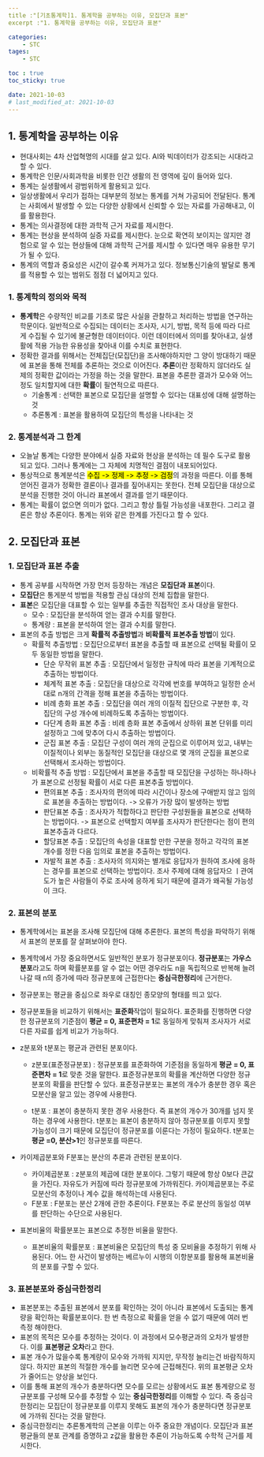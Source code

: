 ```yaml
---
title :"[기초통계학]1. 통계학을 공부하는 이유, 모집단과 표본"
excerpt :"1. 통계학을 공부하는 이유, 모집단과 표본"

categories:
    - STC
tages:
    - STC

toc : true
toc_sticky: true

date: 2021-10-03
# last_modified_at: 2021-10-03
---
```

## 1. 통계학을 공부하는 이유

- 현대사회는 4차 산업혁명의 시대를 살고 있다. AI와 빅데이터가 강조되는 시대라고 할 수 있다.
- 통계학은 인문/사회과학을 비롯한 인간 생활의 전 영역에 깊이 들어와 있다.
- 통계는 실생활에서 광범위하게 활용되고 있다.
- 일상생활에서 우리가 접하는 대부분의 정보는 통계를 거쳐 가공되어 전달된다.  통계는 사회에서 발생할 수 있는 다양한 상황에서 신뢰할 수 있는 자료를 가공해내고, 이를 활용한다.
- 통계는 의사결정에 대한 과학적 근거 자료를 제시한다.
- 통계는 현상을 분석하여 실증 자료를 제시한다. 눈으로 확연히 보이지는 않지만 경험으로 알 수 있는 현상들에 대해 과학적 근거를 제시할 수 있다면 매우 유용한 무기가 될 수 있다.
- 통계의 역할과 중요성은 시간이 갈수록 커져가고 있다. 정보통신기술의 발달로 통계를 적용할 수 있는 범위도 점점 더 넓어지고 있다.

### 1. 통계학의 정의와 목적

- **통계학**은 수량적인 비교를 기초로 많은 사실을 관찰하고 처리하는 방법을 연구하는 학문이다. 일반적으로 수집되는 데이터는 조사자, 시기, 방법, 목적 등에 따라 다르게 수집될 수 있기에 불균형한 데이터이다. 이런 데이터에서 의미를 찾아내고, 실생활에 적용 가능한 유용성을 찾아내 이를 수치로 표현한다.
- 정확한 결과를 위해서는 전체집단(모집단)을 조사해야하지만 그 양이 방대하기 때문에 표본을 통해 전체를 추론하는 것으로 이어진다. **추론**이란 정확하지 않더라도 실제의 정확한 값이라는 가정을 하는 것을 말한다. 표본을 추론한 결과가 모수와 어느정도 일치할지에 대한 **확률**이 필연적으로 따른다.
  - 기술통계 : 선택한 표본으로 모집단을 설명할 수 있다는 대표성에 대해 설명하는 것
  - 추론통계 : 표본을 활용하여 모집단의 특성을 나타내는 것

### 2. 통계분석과 그 한계

- 오늘날 통계는 다양한 분야에서 실증 자료와 현상을 분석하는 데 필수 도구로 활용되고 있다. 그러나 통계에는 그 자체에 치명적인 결점이 내포되어있다.
- 통상적으로 통계분석은 <mark>수집 -> 정제 -> 추정 -> 검정</mark>의 과정을 따른다. 이를 통해 얻어진 결과가 정확한 결론이나 결과를 짚어내지는 못한다. 전체 모집단을 대상으로 분석을 진행한 것이 아니라 표본에서 결과를 얻기 때문이다.
- 통계는 확률이 없으면 의미가 없다. 그리고 항상 틀릴 가능성을 내포한다. 그리고 결론은 항상 추론이다. 통계는 위와 같은 한계를 가진다고 할 수 있다.

## 2. 모집단과 표본

### 1. 모집단과 표본 추출

- 통계 공부를 시작하면 가장 먼저 등장하는 개념은 **모집단과 표본**이다.
- **모집단**은 통게분석 방법을 적용할 관심 대상의 전체 집합을 말한다.
- **표본**은 모집단을 대표할 수 있는 일부를 추출한 직접적인 조사 대상을 말한다.
  - 모수 : 모집단을 분석하여 얻는 결과 수치를 말한다. 
  - 통계량 : 표본을 분석하여 얻는 결과 수치를 말한다.
- 표본의 추출 방법은 크게 **확률적 추출방법**과 **비확률적 표본추출 방법**이 있다.
  - 확률적 추출방법 : 모집단으로부터 표본을 추출할 때 표본으로 선택될 확률이 모두 동일한 방법을 말한다.
    - 단순 무작위 표본 추출 : 모집단에서 일정한 규칙에 따라 표본을 기계적으로 추출하는 방법이다.
    - 체계적 표본 추출 : 모집단을 대상으로 각각에 번호를 부여하고 일정한 순서대로 n개의 간격을 정해 표본을 추출하는 방법이다.
    - 비례 층화 표본 추출 : 모집단을 여러 개의 이질적 집단으로 구분한 후, 각 집단의 구성 개수에 비례하도록 추출하는 방법이다.
    - 다단계 층화 표본 추출 : 비례 층화 표본 추출에서 상하위 표본 단위를 미리 설정하고 그에 맞추어 다시 추출하는 방법이다.
    - 군집 표본 추출 : 모집단 구성이 여러 개의 군집으로 이루어져 있고, 내부는 이질적이나 외부는 동질적인 모집단을 대상으로 몇 개의 군집을 표본으로 선택해서 조사하는 방법이다.
  - 비확률적 추출 방법 : 모집단에서 표본을 추출할 때 모집단을 구성하는 하나하나가 표본으로 선정될 확률이 서로 다른 표본추출 방법이다.
    - 편의표본 추출 : 조사자의 편의에 따라 시간이나 장소에 구애받지 않고 임의로 표본을 추출하는 방법이다. -> 오류가 가장 많이 발생하는 방법
    - 판단표본 추출 : 조사자가 적합하다고 판단한 구성원들을 표본으로 선택하는 방법이다. -> 표본으로 선택할지 여부를 조사자가 판단한다는 점이 편의 표본추출과 다르다.
    - 할당표본 추출 : 모집단의 속성을 대표할 만한 구분을 정하고 각각의 표본 개수를 정한 다음 임의로 표본을 추출하는 방법이다.
    - 자발적 표본 추출 : 조사자의 의지와는 별개로 응답자가 원하여 조사에 응하는 경우를 표본으로 선택하는 방법이다. 조사 주제에 대해 응답자으 ㅣ관여도가 높은 사람들이 주로 조사에 응하게 되기 때문에 결과가 왜곡될 가능성이 크다.

### 2. 표본의 분포

- 통계학에서는 표본을 조사해 모집단에 대해 추론한다. 표본의 특성을 파악하기 위해서 표본의 분포를 잘 살펴보아야 한다.

- 통계학에서 가장 중요하면서도 일반적인 분포가 정규분포이다. **정규분포**는 **가우스분포**라고도 하며 확률분포를 알 수 없는 어떤 경우라도 n을 독립적으로 반복해 늘려나갈 때 n의 증가에 따라 정규분포에 근접한다는 **중심극한정리**에 근거한다.

- 정규분포는 평균을 중심으로 좌우로 대칭인 종모양의 형태를 띄고 있다.

- 정규분포들을 비교하기 위해서는 **표준화**작업이 필요하다. 표준화를 진행하면 다양한 정규분포의 기준점이 **평균 = 0, 표준편차 = 1**로 동일하게 맞춰져 조사자가 서로 다른 자료를 쉽게 비교가 가능하다.

- z분포와 t분포는 평균과 관련된 분포이다.

  - z분포(표준정규분포) : 정규분포를 표준화하여 기준점을 동일하게 **평균 = 0, 표준편차 = 1**로 맞춘 것을 말한다. 표준정규분포의 확률을 계산하면 다양한 정규분포의 확률을 판단할 수 있다. 표준정규분포는 표본의 개수가 충분한 경우 혹은 모분산을 알고 있는 경우에 사용한다.

  - t분포 : 표본이 충분하지 못한 경우 사용한다. 즉 표본의 개수가 30개를 넘지 못하는 경우에 사용한다. t분포는 표본이 충분하지 않아 정규분포를 이루지 못할 가능성이 크기 때문에 모집단이 정규분포를 이룬다는 가정이 필요하다. t분포는 **평균 =0, 분산>1**인 정규분포를 따른다.

- 카이제곱분포와 F분포는 분산의 추론과 관련된 분포이다.

  - 카이제곱분포 : z분포의 제곱에 대한 분포이다. 그렇기 때문에 항상 0보다 큰값을 가진다. 자유도가 커짐에 따라 정규분포에 가까워진다. 카이제곱분포는 주로 모분산의 추정이나 계수 값을 해석하는데 사용된다.
  - F분포 : F분포는 분산 2개에 관한 추론이다. F분포는 주로 분산의 동일성 여부를 판단하는 수단으로 사용된다.

- 표본비율의 확률분포는 표본으로 추정한 비율을 말한다.

  - 표본비율의 확률분포 : 표본비율은 모집단의 특성 중 모비율을 추정하기 위해 사용된다. 어느 한 사건이 발생하는 베르누이 시행의 이항분포를 활용해 표본비율의 분포를 구할 수 있다.

### 3. 표본분포와 중심극한정리

- 표본분포는 추출된 표본에서 분포를 확인하는 것이 아니라 표본에서 도출되는 통계량을 확인하는 확률분포이다. 한 번 측정으로 확률을 얻을 수 없기 때문에 여러 번 측정 해야한다.
- 표본의 목적은 모수를 추정하는 것이다. 이 과정에서 모수평균과의 오차가 발생한다. 이를 **표본평균 오차**라고 한다.
- 표본 개수가 많을수록 통계량이 모수와 가까워 지지만, 무작정 늘리는건 바람직하지 않다. 하지만 표본의 적절한 개수를 늘리면 모수에 근접해진다. 위의 표본평균 오차가 줄어드는 양상을 보인다.
- 이를 통해 표본의 개수가 충분하다면 모수를 모르는 상황에서도 표본 통계량으로 정규분포를 구성해 모수를 추정할 수 있는 **중심극한정리**를 이해할 수 있다. 즉 중심극한정리는 모집단이 정규분포를 이루지 못해도 표본의 개수가 충분하다면 정규분포에 가까워 진다는 것을 말한다. 
- 중심극한정리는 추론통계학의 근본을 이루는 아주 중요한 개념이다. 모집단과 표본평균들의 분포 관계를 증명하고 z값을 활용한 추론이 가능하도록 수학적 근거를 제시한다.